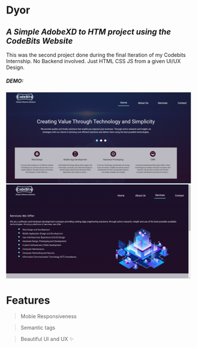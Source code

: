 # Dyor
## _A Simple AdobeXD to HTM project using the CodeBits Website_

This was the second project done during the final Iteration of my Codebits Internship. No Backend involved. Just HTML CSS JS from a given UI/UX Design.

##### DEMO:    
![](img/demo1.png)
![](img/demo2.png)

# Features
> Mobie Responsiveness

> Semantic tags 

> Beautiful UI and UX ✨